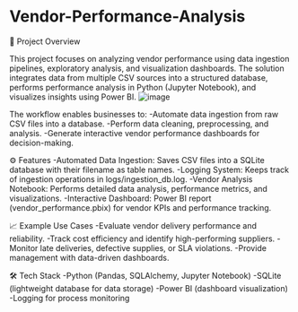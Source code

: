 # Vendor-Performance-Analysis
📌 Project Overview

This project focuses on analyzing vendor performance using data ingestion pipelines, exploratory analysis, and visualization dashboards. The solution integrates data from multiple CSV sources into a structured database, performs performance analysis in Python (Jupyter Notebook), and visualizes insights using Power BI.
![image](<img width="1079" height="576" alt="image" src="https://github.com/user-attachments/assets/ec769d2e-45da-482b-a802-5c66a9fdf314" />)


The workflow enables businesses to:
-Automate data ingestion from raw CSV files into a database.
-Perform data cleaning, preprocessing, and analysis.
-Generate interactive vendor performance dashboards for decision-making.

⚙️ Features
-Automated Data Ingestion: Saves CSV files into a SQLite database with their filename as table names.
-Logging System: Keeps track of ingestion operations in logs/ingestion_db.log.
-Vendor Analysis Notebook: Performs detailed data analysis, performance metrics, and visualizations.
-Interactive Dashboard: Power BI report (vendor_performance.pbix) for vendor KPIs and performance tracking.

📈 Example Use Cases
-Evaluate vendor delivery performance and reliability.
-Track cost efficiency and identify high-performing suppliers.
-Monitor late deliveries, defective supplies, or SLA violations.
-Provide management with data-driven dashboards.

🛠️ Tech Stack
-Python (Pandas, SQLAlchemy, Jupyter Notebook)
-SQLite (lightweight database for data storage)
-Power BI (dashboard visualization)
-Logging for process monitoring

